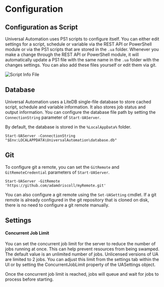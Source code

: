 # Configuration

## Configuration as Script

Universal Automation uses PS1 scripts to configure itself. You can either edit settings for a script, schedule or variable via the REST API or PowerShell module or via the PS1 scripts that are stored in the `.ua` folder. Whenever you make a change through the REST API or PowerShell module, it will automatically update a PS1 file with the same name in the `.ua` folder with the changes settings. You can also add these files yourself or edit them via git.

![Script Info File](../.gitbook/assets/image.png)

## Database

Universal Automation uses a LiteDB single-file database to store cached script, schedule and variable information. It also stores job status and output information. You can configure the database file path by setting the `ConnectionString` parameter of `Start-UAServer`.

By default, the database is stored in the `%LocalAppData%` folder.

```text
Start-UAServer -ConnectionString "$Env:LOCALAPPDATA\UniversalAutomation\database.db"
```

## Git

To configure git a remote, you can set the `GitRemote` and `GitRemoteCredential` parameters of `Start-UAServer`.

```text
Start-UAServer -GitRemote 'https://github.com/adamdriscoll/myRemote.git'
```

You can also configure a git remote using the `Set-UASetting` cmdlet. If a git remote is already configured in the git repository that is cloned on disk, there is no need to configure a git remote manually.

## Settings

#### Concurrent Job Limit

You can set the concurrent job limit for the server to reduce the number of jobs running at once. This can help prevent resources from being swamped. The default value is an unlimited number of jobs. Unlicensed versions of UA are limited to 2 jobs. You can adjust this limit from the settings tab within the UI or by setting the ConcurrentJobLimit property of the UASettings object. 

Once the concurrent job limit is reached, jobs will queue and wait for jobs to process before starting. 

